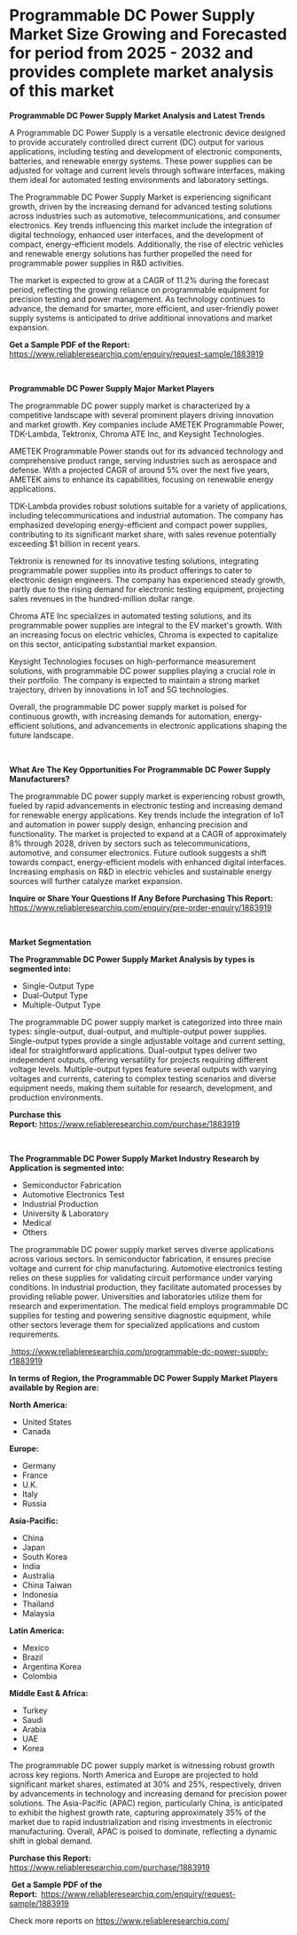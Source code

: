 <p><h1>Programmable DC Power Supply Market Size Growing and Forecasted for period from 2025 - 2032 and provides complete market analysis of this market</h1></p><p><strong>Programmable DC Power Supply Market Analysis and Latest Trends</strong></p>
<p><p>A Programmable DC Power Supply is a versatile electronic device designed to provide accurately controlled direct current (DC) output for various applications, including testing and development of electronic components, batteries, and renewable energy systems. These power supplies can be adjusted for voltage and current levels through software interfaces, making them ideal for automated testing environments and laboratory settings.</p><p>The Programmable DC Power Supply Market is experiencing significant growth, driven by the increasing demand for advanced testing solutions across industries such as automotive, telecommunications, and consumer electronics. Key trends influencing this market include the integration of digital technology, enhanced user interfaces, and the development of compact, energy-efficient models. Additionally, the rise of electric vehicles and renewable energy solutions has further propelled the need for programmable power supplies in R&D activities.</p><p>The market is expected to grow at a CAGR of 11.2% during the forecast period, reflecting the growing reliance on programmable equipment for precision testing and power management. As technology continues to advance, the demand for smarter, more efficient, and user-friendly power supply systems is anticipated to drive additional innovations and market expansion.</p></p>
<p><strong>Get a Sample PDF of the Report:&nbsp;</strong> <a href="https://www.reliableresearchiq.com/enquiry/request-sample/1883919?utm_campaign=2238&utm_medium=2&utm_source=Github&utm_content=ia&utm_term=05032025&utm_id=programmable-dc-power-supply">https://www.reliableresearchiq.com/enquiry/request-sample/1883919</a></p>
<p>&nbsp;</p>
<p><strong>Programmable DC Power Supply Major Market Players</strong></p>
<p><p>The programmable DC power supply market is characterized by a competitive landscape with several prominent players driving innovation and market growth. Key companies include AMETEK Programmable Power, TDK-Lambda, Tektronix, Chroma ATE Inc, and Keysight Technologies.</p><p>AMETEK Programmable Power stands out for its advanced technology and comprehensive product range, serving industries such as aerospace and defense. With a projected CAGR of around 5% over the next five years, AMETEK aims to enhance its capabilities, focusing on renewable energy applications. </p><p>TDK-Lambda provides robust solutions suitable for a variety of applications, including telecommunications and industrial automation. The company has emphasized developing energy-efficient and compact power supplies, contributing to its significant market share, with sales revenue potentially exceeding $1 billion in recent years.</p><p>Tektronix is renowned for its innovative testing solutions, integrating programmable power supplies into its product offerings to cater to electronic design engineers. The company has experienced steady growth, partly due to the rising demand for electronic testing equipment, projecting sales revenues in the hundred-million dollar range.</p><p>Chroma ATE Inc specializes in automated testing solutions, and its programmable power supplies are integral to the EV market's growth. With an increasing focus on electric vehicles, Chroma is expected to capitalize on this sector, anticipating substantial market expansion.</p><p>Keysight Technologies focuses on high-performance measurement solutions, with programmable DC power supplies playing a crucial role in their portfolio. The company is expected to maintain a strong market trajectory, driven by innovations in IoT and 5G technologies.</p><p>Overall, the programmable DC power supply market is poised for continuous growth, with increasing demands for automation, energy-efficient solutions, and advancements in electronic applications shaping the future landscape.</p></p>
<p>&nbsp;</p>
<p><strong>What Are The Key Opportunities For Programmable DC Power Supply Manufacturers?</strong></p>
<p><p>The programmable DC power supply market is experiencing robust growth, fueled by rapid advancements in electronic testing and increasing demand for renewable energy applications. Key trends include the integration of IoT and automation in power supply design, enhancing precision and functionality. The market is projected to expand at a CAGR of approximately 8% through 2028, driven by sectors such as telecommunications, automotive, and consumer electronics. Future outlook suggests a shift towards compact, energy-efficient models with enhanced digital interfaces. Increasing emphasis on R&D in electric vehicles and sustainable energy sources will further catalyze market expansion.</p></p>
<p><strong>Inquire or Share Your Questions If Any Before Purchasing This Report:</strong> <a href="https://www.reliableresearchiq.com/enquiry/pre-order-enquiry/1883919?utm_campaign=2238&utm_medium=2&utm_source=Github&utm_content=ia&utm_term=05032025&utm_id=programmable-dc-power-supply">https://www.reliableresearchiq.com/enquiry/pre-order-enquiry/1883919</a></p>
<p>&nbsp;</p>
<p><strong>Market Segmentation</strong></p>
<p><strong>The Programmable DC Power Supply Market Analysis by types is segmented into:</strong></p>
<p><ul><li>Single-Output Type</li><li>Dual-Output Type</li><li>Multiple-Output Type</li></ul></p>
<p><p>The programmable DC power supply market is categorized into three main types: single-output, dual-output, and multiple-output power supplies. Single-output types provide a single adjustable voltage and current setting, ideal for straightforward applications. Dual-output types deliver two independent outputs, offering versatility for projects requiring different voltage levels. Multiple-output types feature several outputs with varying voltages and currents, catering to complex testing scenarios and diverse equipment needs, making them suitable for research, development, and production environments.</p></p>
<p><strong>Purchase this Report:&nbsp;</strong><a href="https://www.reliableresearchiq.com/purchase/1883919?utm_campaign=2238&utm_medium=2&utm_source=Github&utm_content=ia&utm_term=05032025&utm_id=programmable-dc-power-supply">https://www.reliableresearchiq.com/purchase/1883919</a></p>
<p>&nbsp;</p>
<p><strong>The Programmable DC Power Supply Market Industry Research by Application is segmented into:</strong></p>
<p><ul><li>Semiconductor Fabrication</li><li>Automotive Electronics Test</li><li>Industrial Production</li><li>University & Laboratory</li><li>Medical</li><li>Others</li></ul></p>
<p><p>The programmable DC power supply market serves diverse applications across various sectors. In semiconductor fabrication, it ensures precise voltage and current for chip manufacturing. Automotive electronics testing relies on these supplies for validating circuit performance under varying conditions. In industrial production, they facilitate automated processes by providing reliable power. Universities and laboratories utilize them for research and experimentation. The medical field employs programmable DC supplies for testing and powering sensitive diagnostic equipment, while other sectors leverage them for specialized applications and custom requirements.</p></p>
<p><a href="https://www.reliableresearchiq.com/programmable-dc-power-supply-r1883919?utm_campaign=2238&utm_medium=2&utm_source=Github&utm_content=ia&utm_term=05032025&utm_id=programmable-dc-power-supply">&nbsp;https://www.reliableresearchiq.com/programmable-dc-power-supply-r1883919</a></p>
<p><strong>In terms of Region, the Programmable DC Power Supply Market Players available by Region are:</strong></p>
<p>
    <p> <strong> North America: </strong>
        <ul>
            <li>United States</li>
            <li>Canada</li>
        </ul>
        </p> 
    <p> <strong> Europe: </strong>
        <ul>
            <li>Germany</li>
            <li>France</li>
            <li>U.K.</li>
            <li>Italy</li>
            <li>Russia</li>
        </ul>
        </p> 
    <p> <strong> Asia-Pacific: </strong>
        <ul>
            <li>China</li>
            <li>Japan</li>
            <li>South Korea</li>
            <li>India</li>
            <li>Australia</li>
            <li>China Taiwan</li>
            <li>Indonesia</li>
            <li>Thailand</li>
            <li>Malaysia</li>
        </ul>
        </p> 
    <p> <strong> Latin America: </strong>
        <ul>
            <li>Mexico</li>
            <li>Brazil</li>
            <li>Argentina Korea</li>
            <li>Colombia</li>
        </ul>
        </p> 
    <p> <strong> Middle East & Africa: </strong>
        <ul>
            <li>Turkey</li>
            <li>Saudi</li>
            <li>Arabia</li>
            <li>UAE</li>
            <li>Korea</li>
        </ul>
    </p>
    </p>
<p><p>The programmable DC power supply market is witnessing robust growth across key regions. North America and Europe are projected to hold significant market shares, estimated at 30% and 25%, respectively, driven by advancements in technology and increasing demand for precision power solutions. The Asia-Pacific (APAC) region, particularly China, is anticipated to exhibit the highest growth rate, capturing approximately 35% of the market due to rapid industrialization and rising investments in electronic manufacturing. Overall, APAC is poised to dominate, reflecting a dynamic shift in global demand.</p></p>
<p><strong>Purchase this Report: </strong><a href="https://www.reliableresearchiq.com/purchase/1883919?utm_campaign=2238&utm_medium=2&utm_source=Github&utm_content=ia&utm_term=05032025&utm_id=programmable-dc-power-supply">https://www.reliableresearchiq.com/purchase/1883919</a></p>
<p>&nbsp;<strong>Get a Sample PDF of the Report:&nbsp;&nbsp;</strong><a href="https://www.reliableresearchiq.com/enquiry/request-sample/1883919?utm_campaign=2238&utm_medium=2&utm_source=Github&utm_content=ia&utm_term=05032025&utm_id=programmable-dc-power-supply">https://www.reliableresearchiq.com/enquiry/request-sample/1883919</a></p>
<p><strong></strong></p>
<p>Check more reports on <a href="https://www.reliableresearchiq.com/?utm_campaign=2238&utm_medium=2&utm_source=Github&utm_content=ia&utm_term=05032025&utm_id=programmable-dc-power-supply">https://www.reliableresearchiq.com/</a></p>
